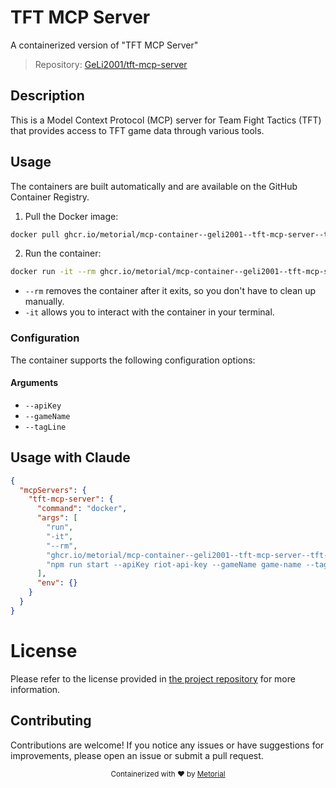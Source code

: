 
# TFT MCP Server

A containerized version of "TFT MCP Server"

> Repository: [GeLi2001/tft-mcp-server](https://github.com/GeLi2001/tft-mcp-server)

## Description

This is a Model Context Protocol (MCP) server for Team Fight Tactics (TFT) that provides access to TFT game data through various tools.


## Usage

The containers are built automatically and are available on the GitHub Container Registry.

1. Pull the Docker image:

```bash
docker pull ghcr.io/metorial/mcp-container--geli2001--tft-mcp-server--tft-mcp-server
```

2. Run the container:

```bash
docker run -it --rm ghcr.io/metorial/mcp-container--geli2001--tft-mcp-server--tft-mcp-server 
```

- `--rm` removes the container after it exits, so you don't have to clean up manually.
- `-it` allows you to interact with the container in your terminal.


### Configuration

The container supports the following configuration options:


#### Arguments

- `--apiKey`
- `--gameName`
- `--tagLine`






## Usage with Claude

```json
{
  "mcpServers": {
    "tft-mcp-server": {
      "command": "docker",
      "args": [
        "run",
        "-it",
        "--rm",
        "ghcr.io/metorial/mcp-container--geli2001--tft-mcp-server--tft-mcp-server",
        "npm run start --apiKey riot-api-key --gameName game-name --tagLine tag-line"
      ],
      "env": {}
    }
  }
}
```

# License

Please refer to the license provided in [the project repository](https://github.com/GeLi2001/tft-mcp-server) for more information.

## Contributing

Contributions are welcome! If you notice any issues or have suggestions for improvements, please open an issue or submit a pull request.

<div align="center">
  <sub>Containerized with ❤️ by <a href="https://metorial.com">Metorial</a></sub>
</div>
  